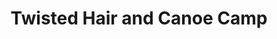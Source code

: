 ---
title: Twisted Hair and Canoe Camp
section: Expedition
layout: page
permalink: /twisted-hair.html
original: https://www.lib.uidaho.edu/digital/L3/ShowOneObjectSiteID34ObjectID137.html
---